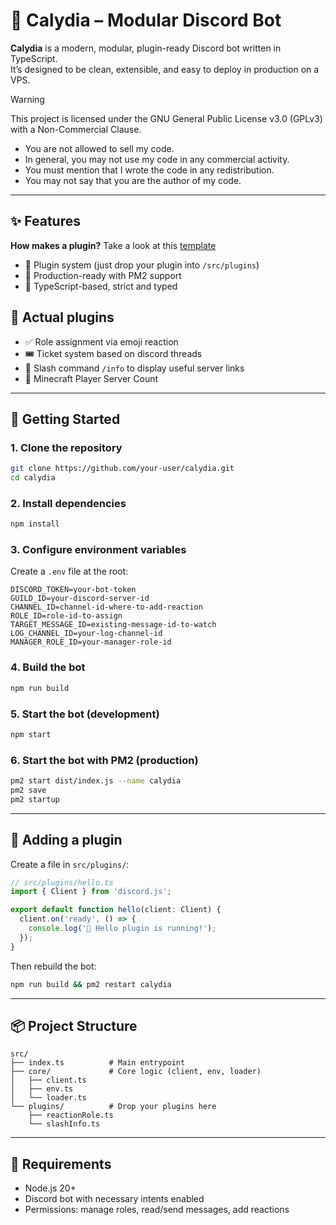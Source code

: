 # 🤖 Calydia – Modular Discord Bot

**Calydia** is a modern, modular, plugin-ready Discord bot written in TypeScript.  
It’s designed to be clean, extensible, and easy to deploy in production on a VPS.

> [!WARNING]  
> This project is licensed under the GNU General Public License v3.0 (GPLv3) with a Non-Commercial Clause.
>
> - You are not allowed to sell my code.
> - In general, you may not use my code in any commercial activity.
> - You must mention that I wrote the code in any redistribution.
> - You may not say that you are the author of my code.

---

## ✨ Features
**How makes a plugin?** Take a look at this [template](https://github.com/loyfael/Calydia/blob/main/src/plugins/pluginExample.md)
- 🧩 Plugin system (just drop your plugin into `/src/plugins`)
- 🔁 Production-ready with PM2 support
- 🧪 TypeScript-based, strict and typed
## 🧩 Actual plugins 
- ✅ Role assignment via emoji reaction
- 🎟️ Ticket system based on discord threads
- 💬 Slash command `/info` to display useful server links
- 🧊 Minecraft Player Server Count
---

## 🚀 Getting Started

### 1. Clone the repository

```bash
git clone https://github.com/your-user/calydia.git
cd calydia
```

### 2. Install dependencies

```bash
npm install
```

### 3. Configure environment variables

Create a `.env` file at the root:

```env
DISCORD_TOKEN=your-bot-token
GUILD_ID=your-discord-server-id
CHANNEL_ID=channel-id-where-to-add-reaction
ROLE_ID=role-id-to-assign
TARGET_MESSAGE_ID=existing-message-id-to-watch
LOG_CHANNEL_ID=your-log-channel-id
MANAGER_ROLE_ID=your-manager-role-id
```

### 4. Build the bot

```bash
npm run build
```

### 5. Start the bot (development)

```bash
npm start
```

### 6. Start the bot with PM2 (production)

```bash
pm2 start dist/index.js --name calydia
pm2 save
pm2 startup
```

---

## 🧩 Adding a plugin

Create a file in `src/plugins/`:

```ts
// src/plugins/hello.ts
import { Client } from 'discord.js';

export default function hello(client: Client) {
  client.on('ready', () => {
    console.log('👋 Hello plugin is running!');
  });
}
```

Then rebuild the bot:

```bash
npm run build && pm2 restart calydia
```

---

## 📦 Project Structure

```
src/
├── index.ts          # Main entrypoint
├── core/             # Core logic (client, env, loader)
│   ├── client.ts
│   ├── env.ts
│   └── loader.ts
└── plugins/          # Drop your plugins here
    ├── reactionRole.ts
    └── slashInfo.ts
```

---

## 🔧 Requirements

- Node.js 20+
- Discord bot with necessary intents enabled
- Permissions: manage roles, read/send messages, add reactions
